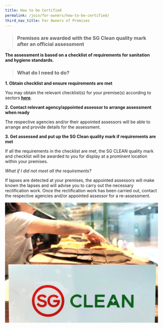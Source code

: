 ```yaml
---
title: How to be Certified
permalink: /join/for-owners/how-to-be-certified/
third_nav_title: For Owners of Premises
---
```


> ### Premises are awarded with the SG Clean quality mark after an official assessment

**The assessment is based on a checklist of requirements for sanitation and hygiene standards.** <br>

> ### What do I need to do?

**1. Obtain checklist and ensure requirements are met**<br>


You may obtain the relevant checklist(s) for your premise(s) according to sectors **[here](../assessments)**.


**2. Contact relevant agency/appointed assessor to arrange assessment when ready**


The respective agencies and/or their appointed assessors will be able to arrange and provide details for the assessment.


**3. Get assessed and put up the SG Clean quality mark if requirements are met**


If all the requirements in the checklist are met, the SG CLEAN quality mark and checklist will be awarded to you for display at a prominent location within your premises.


*What if I did not meet all the requirements?*


If lapses are detected at your premises, the appointed assessors will make known the lapses and will advise you to carry out the necessary rectification work. Once the rectification work has been carried out, contact the respective agencies and/or appointed assessor for a re-assessment. 

![SG Clean](/images/stallbanner.jpg)


